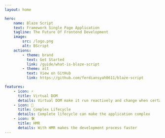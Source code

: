 ```yaml
---
layout: home

hero:
    name: Blaze Script
    text: Framework Single Page Application
    tagline: The Future Of Frontend Development
    image:
        src: /logo.png
        alt: BScript
    actions:
        - theme: brand
          text: Get Started
          link: /guide/what-is-blaze-script
        - theme: alt
          text: View on GitHub
          link: https://github.com/ferdiansyah0611/blaze-script

features:
    - icon: ⚡️
      title: Virtual DOM
      details: Virtual DOM make it run reactively and change when certain circumstances
    - icon: 🖖
      title: Complex Lifecycle
      details: Complete lifecycle can make the application complex
    - icon: 🛠️
      title: HMR
      details: With HMR makes the development process faster
---
```


<script setup>
import { VPTeamMembers } from 'vitepress/theme'

const members = [
  {
    avatar: 'https://www.github.com/ferdiansyah0611.png',
    name: 'Ferdiansyah',
    title: 'Creator',
    links: [
      { icon: 'github', link: 'https://github.com/ferdiansyah0611' },
      { icon: 'twitter', link: 'https://twitter.com/ferdiansyah0611' }
    ]
  },
]
</script>
<VPTeamMembers style="margin-top: 16px;" size="small" :members="members" />

